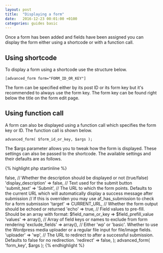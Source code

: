 ```yaml
---
layout: post
title:  "Displaying a form"
date:   2016-12-23 00:01:00 +0100
categories: guides basic
---
```


Once a form has been added and fields have been assigned you can display the form either using a shortcode or with a function call.

## Using shortcode

To display a form using a shortcode use the structure below.

`[advanced_form form="FORM_ID_OR_KEY"]`

The form can be specified either by its post ID or its form key but it's recommended to always use the form key. The form key can be found right below the title on the form edit page.

## Using function call

A form can also be displayed using a function call which specifies the form key or ID. The function call is shown below.

`advanced_form( $form_id_or_key, $args );`

The $args parameter allows you to tweak how the form is displayed. These settings can also be passed to the shortcode. The available settings and their defaults are as follows.

{% highlight php startinline %}
<?php

$args = array(
    // Whether the title should be displayed or not (true/false)
    'display_title' => false,
    
    // Whether the description should be displayed or not (true/false)
    'display_description' => false,
    
    // Text used for the submit button
    'submit_text' => 'Submit',
    
    // The URL to which the form points. Defaults to the current URL which will automatically display a success message after submission
    // If this is overriden you may use af_has_submission to check for a form submission
    'target' => CURRENT_URL,
    
    // Whether the form output should be echoed or returned	
    'echo' => true,
    
    // Field values to pre-fill. Should be an array with format: $field_name_or_key => $field_prefill_value
    'values' => array(),
    
    // Array of field keys or names to exclude from form rendering
    'exclude_fields' => array(),
    
    // Either 'wp' or 'basic'. Whether to use the Wordpress media uploader or a regular file input for file/image fields.
    'uploader' => 'wp',
    
    // The URL to redirect to after a successful submission. Defaults to false for no redirection.
    'redirect' => false,
);

advanced_form( 'form_key', $args );

{% endhighlight %}